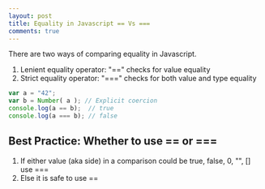 ```yaml
---
layout: post
title: Equality in Javascript == Vs ===
comments: true
---
```


There are two ways of comparing equality in Javascript.

1. Lenient equality operator: "==" checks for value equality
2. Strict equality operator:  "===" checks for both value and type equality

```js
var a = "42";
var b = Number( a ); // Explicit coercion
console.log(a == b);  // true
console.log(a === b); // false
```

## Best Practice: Whether to use == or ===

1. If either value (aka side) in a comparison could be true, false, 0, "", []
    use ===
2. Else it is safe to use ==
